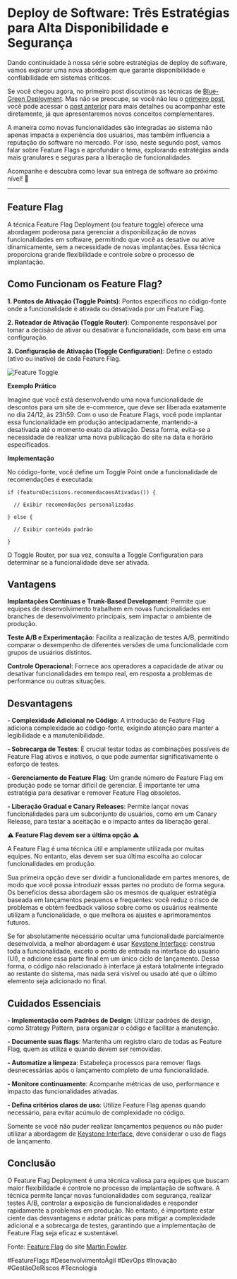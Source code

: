 # Deploy de Software: Três Estratégias para Alta Disponibilidade e Segurança

Dando continuidade à nossa série sobre estratégias de deploy de software, vamos explorar uma nova abordagem que garante disponibilidade e confiabilidade em sistemas críticos.

Se você chegou agora, no primeiro post discutimos as técnicas de [Blue-Green Deployment](https://leandropsouza1.github.io/devaneios/Deploy-de-Software-Blue-Green). Mas não se preocupe, se você não leu o [primeiro post](https://leandropsouza1.github.io/devaneios/Deploy-de-Software-Blue-Green), você pode acessar o [post anterior](https://leandropsouza1.github.io/devaneios/Deploy-de-Software-Blue-Green) para mais detalhes ou acompanhar este diretamente, já que apresentaremos novos conceitos complementares.

A maneira como novas funcionalidades são integradas ao sistema não apenas impacta a experiência dos usuários, mas também influencia a reputação do software no mercado. Por isso, neste segundo post, vamos falar sobre Feature Flags e aprofundar o tema, explorando estratégias ainda mais granulares e seguras para a liberação de funcionalidades.

Acompanhe e descubra como levar sua entrega de software ao próximo nível! 🚀

---

## Feature Flag
A técnica Feature Flag Deployment (ou feature toggle) oferece uma abordagem poderosa para gerenciar a disponibilização de novas funcionalidades em software, permitindo que você as desative ou ative dinamicamente, sem a necessidade de novas implantações. Essa técnica proporciona grande flexibilidade e controle sobre o processo de implantação.

## Como Funcionam os Feature Flag?

**1. Pontos de Ativação (Toggle Points)**: Pontos específicos no código-fonte onde a funcionalidade é ativada ou desativada por um Feature Flag.

**2. Roteador de Ativação (Toggle Router)**: Componente responsável por tomar a decisão de ativar ou desativar a funcionalidade, com base em uma configuração.

**3. Configuração de Ativação (Toggle Configuration)**: Define o estado (ativo ou inativo) de cada Feature Flag.

![Feature Toggle](https://martinfowler.com/bliki/images/featureToggle/featureToggle.png)

**Exemplo Prático**

Imagine que você está desenvolvendo uma nova funcionalidade de descontos para um site de e-commerce, que deve ser liberada exatamente no dia 24/12, às 23h59. Com o uso de Feature Flags, você pode implantar essa funcionalidade em produção antecipadamente, mantendo-a desativada até o momento exato da ativação. Dessa forma, evita-se a necessidade de realizar uma nova publicação do site na data e horário especificados.

**Implementação**

No código-fonte, você define um Toggle Point onde a funcionalidade de recomendações é executada:

```
if (featureDecisions.recomendacoesAtivadas()) {

  // Exibir recomendações personalizadas

} else {

  // Exibir conteúdo padrão

}
```
O Toggle Router, por sua vez, consulta a Toggle Configuration para determinar se a funcionalidade deve ser ativada.

## Vantagens

**Implantações Contínuas e Trunk-Based Development**: Permite que equipes de desenvolvimento trabalhem em novas funcionalidades em branches de desenvolvimento principais, sem impactar o ambiente de produção.

**Teste A/B e Experimentação**: Facilita a realização de testes A/B, permitindo comparar o desempenho de diferentes versões de uma funcionalidade com grupos de usuários distintos.

**Controle Operacional**: Fornece aos operadores a capacidade de ativar ou desativar funcionalidades em tempo real, em resposta a problemas de performance ou outras situações.

## Desvantagens

**- Complexidade Adicional no Código**: A introdução de Feature Flag adiciona complexidade ao código-fonte, exigindo atenção para manter a legibilidade e a manutenibilidade.

**- Sobrecarga de Testes**: É crucial testar todas as combinações possíveis de Feature Flag ativos e inativos, o que pode aumentar significativamente o esforço de testes.

**- Gerenciamento de Feature Flag**: Um grande número de Feature Flag em produção pode se tornar difícil de gerenciar. É importante ter uma estratégia para desativar e remover Feature Flag obsoletos.

**- Liberação Gradual e Canary Releases**: Permite lançar novas funcionalidades para um subconjunto de usuários, como em um Canary Release, para testar a aceitação e o impacto antes da liberação geral.


⚠️ **Feature Flag devem ser a última opção** ⚠️

A Feature Flag é uma técnica útil e amplamente utilizada por muitas equipes. No entanto, elas devem ser sua última escolha ao colocar funcionalidades em produção.

Sua primeira opção deve ser dividir a funcionalidade em partes menores, de modo que você possa introduzir essas partes no produto de forma segura. Os benefícios dessa abordagem são os mesmos de qualquer estratégia baseada em lançamentos pequenos e frequentes: você reduz o risco de problemas e obtém feedback valioso sobre como os usuários realmente utilizam a funcionalidade, o que melhora os ajustes e aprimoramentos futuros.

Se for absolutamente necessário ocultar uma funcionalidade parcialmente desenvolvida, a melhor abordagem é usar [Keystone Interface](https://martinfowler.com/bliki/KeystoneInterface.html): construa toda a funcionalidade, exceto o ponto de entrada na interface do usuário (UI), e adicione essa parte final em um único ciclo de lançamento. Dessa forma, o código não relacionado à interface já estará totalmente integrado ao restante do sistema, mas nada será visível ou usado até que o último elemento seja adicionado no final.

## Cuidados Essenciais

**- Implementação com Padrões de Design**: Utilizar padrões de design, como Strategy Pattern, para organizar o código e facilitar a manutenção.

**- Documente suas flags**: Mantenha um registro claro de todas as Feature Flag, quem as utiliza e quando devem ser removidas.

**- Automatize a limpeza**: Estabeleça processos para remover flags desnecessárias após o lançamento completo de uma funcionalidade.

**- Monitore continuamente**: Acompanhe métricas de uso, performance e impacto das funcionalidades ativadas.

**- Defina critérios claros de uso**: Utilize Feature Flag apenas quando necessário, para evitar acúmulo de complexidade no código.

Somente se você não puder realizar lançamentos pequenos ou não puder utilizar a abordagem de [Keystone Interface](https://martinfowler.com/bliki/KeystoneInterface.html), deve considerar o uso de flags de lançamento.

## Conclusão
O Feature Flag Deployment é uma técnica valiosa para equipes que buscam maior flexibilidade e controle no processo de implantação de software. A técnica permite lançar novas funcionalidades com segurança, realizar testes A/B, controlar a exposição de funcionalidades e responder rapidamente a problemas em produção. No entanto, é importante estar ciente das desvantagens e adotar práticas para mitigar a complexidade adicional e a sobrecarga de testes, garantindo que a implementação de Feature Flag seja eficaz e sustentável.



Fonte: [Feature Flag](https://martinfowler.com/bliki/FeatureFlag.html) do site [Martin Fowler](https://martinfowler.com/).



#FeatureFlags #DesenvolvimentoÁgil #DevOps #Inovação #GestãoDeRiscos #Tecnologia
